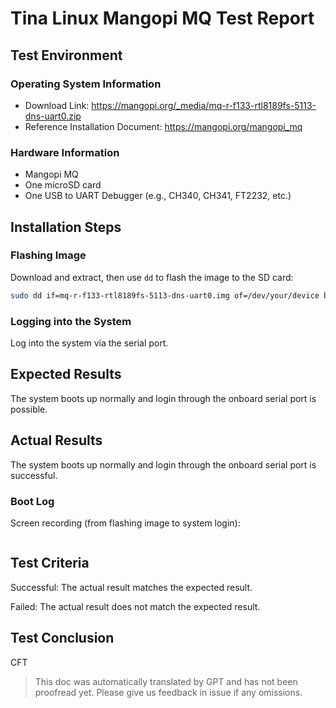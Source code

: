 # Tina Linux Mangopi MQ Test Report

## Test Environment

### Operating System Information

- Download Link: https://mangopi.org/_media/mq-r-f133-rtl8189fs-5113-dns-uart0.zip
- Reference Installation Document: https://mangopi.org/mangopi_mq

### Hardware Information

- Mangopi MQ
- One microSD card
- One USB to UART Debugger (e.g., CH340, CH341, FT2232, etc.)

## Installation Steps

### Flashing Image

Download and extract, then use `dd` to flash the image to the SD card:
```bash
sudo dd if=mq-r-f133-rtl8189fs-5113-dns-uart0.img of=/dev/your/device bs=1M status=progress
```

### Logging into the System

Log into the system via the serial port.

## Expected Results

The system boots up normally and login through the onboard serial port is possible.

## Actual Results

The system boots up normally and login through the onboard serial port is successful.

### Boot Log

Screen recording (from flashing image to system login):

```log
```

## Test Criteria

Successful: The actual result matches the expected result.

Failed: The actual result does not match the expected result.

## Test Conclusion

CFT


> This doc was automatically translated by GPT and has not been proofread yet. Please give us feedback in issue if any omissions.
